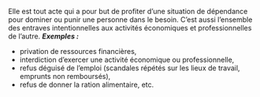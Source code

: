 Elle est tout acte qui a pour but de profiter d’une situation de dépendance pour dominer ou punir une personne dans le besoin. C’est aussi l’ensemble des entraves intentionnelles aux activités économiques et professionnelles de l’autre. 
**_Exemples :_**
- privation de ressources financières, 
- interdiction d’exercer une activité économique ou professionnelle, 
- refus déguisé de l’emploi (scandales répétés sur les lieux de travail, emprunts non remboursés), 
- refus de donner la ration alimentaire, etc.